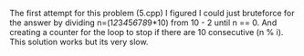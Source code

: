 The first attempt for this problem (5.cpp) I figured I could just bruteforce for
the answer by dividing n=(1*2*3*4*5*6*7*8*9*10) from 10 - 2 until n == 0. And creating a counter
for the loop to stop if there are 10 consecutive (n % i). This solution works but its very slow.
